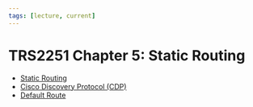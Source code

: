 ```yaml
---
tags: [lecture, current]
---
```


# TRS2251 Chapter 5: Static Routing

- [Static Routing](202211051028.md)
- [Cisco Discovery Protocol (CDP)](202211051036.md)
- [Default Route](202211060845.md)

